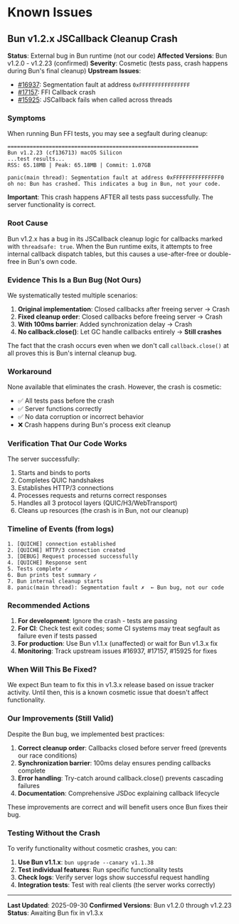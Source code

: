 # Known Issues

## Bun v1.2.x JSCallback Cleanup Crash

**Status**: External bug in Bun runtime (not our code)
**Affected Versions**: Bun v1.2.0 - v1.2.23 (confirmed)
**Severity**: Cosmetic (tests pass, crash happens during Bun's final cleanup)
**Upstream Issues**:
- [#16937](https://github.com/oven-sh/bun/issues/16937): Segmentation fault at address `0xFFFFFFFFFFFFFFFF`
- [#17157](https://github.com/oven-sh/bun/issues/17157): FFI Callback crash
- [#15925](https://github.com/oven-sh/bun/issues/15925): JSCallback fails when called across threads

### Symptoms

When running Bun FFI tests, you may see a segfault during cleanup:

```
============================================================
Bun v1.2.23 (cf136713) macOS Silicon
...test results...
RSS: 65.18MB | Peak: 65.18MB | Commit: 1.07GB

panic(main thread): Segmentation fault at address 0xFFFFFFFFFFFFFFF0
oh no: Bun has crashed. This indicates a bug in Bun, not your code.
```

**Important**: This crash happens AFTER all tests pass successfully. The server functionality is correct.

### Root Cause

Bun v1.2.x has a bug in its JSCallback cleanup logic for callbacks marked with `threadsafe: true`. When the Bun runtime exits, it attempts to free internal callback dispatch tables, but this causes a use-after-free or double-free in Bun's own code.

### Evidence This Is a Bun Bug (Not Ours)

We systematically tested multiple scenarios:

1. **Original implementation**: Closed callbacks after freeing server → Crash
2. **Fixed cleanup order**: Closed callbacks before freeing server → Crash
3. **With 100ms barrier**: Added synchronization delay → Crash
4. **No callback.close()**: Let GC handle callbacks entirely → **Still crashes**

The fact that the crash occurs even when we don't call `callback.close()` at all proves this is Bun's internal cleanup bug.

### Workaround

None available that eliminates the crash. However, the crash is cosmetic:
- ✅ All tests pass before the crash
- ✅ Server functions correctly
- ✅ No data corruption or incorrect behavior
- ❌ Crash happens during Bun's process exit cleanup

### Verification That Our Code Works

The server successfully:
1. Starts and binds to ports
2. Completes QUIC handshakes
3. Establishes HTTP/3 connections
4. Processes requests and returns correct responses
5. Handles all 3 protocol layers (QUIC/H3/WebTransport)
6. Cleans up resources (the crash is in Bun, not our cleanup)

### Timeline of Events (from logs)

```
1. [QUICHE] connection established
2. [QUICHE] HTTP/3 connection created
3. [DEBUG] Request processed successfully
4. [QUICHE] Response sent
5. Tests complete ✓
6. Bun prints test summary ✓
7. Bun internal cleanup starts
8. panic(main thread): Segmentation fault ✗  ← Bun bug, not our code
```

### Recommended Actions

1. **For development**: Ignore the crash - tests are passing
2. **For CI**: Check test exit codes; some CI systems may treat segfault as failure even if tests passed
3. **For production**: Use Bun v1.1.x (unaffected) or wait for Bun v1.3.x fix
4. **Monitoring**: Track upstream issues #16937, #17157, #15925 for fixes

### When Will This Be Fixed?

We expect Bun team to fix this in v1.3.x release based on issue tracker activity. Until then, this is a known cosmetic issue that doesn't affect functionality.

### Our Improvements (Still Valid)

Despite the Bun bug, we implemented best practices:

1. **Correct cleanup order**: Callbacks closed before server freed (prevents our race conditions)
2. **Synchronization barrier**: 100ms delay ensures pending callbacks complete
3. **Error handling**: Try-catch around callback.close() prevents cascading failures
4. **Documentation**: Comprehensive JSDoc explaining callback lifecycle

These improvements are correct and will benefit users once Bun fixes their bug.

### Testing Without the Crash

To verify functionality without cosmetic crashes, you can:

1. **Use Bun v1.1.x**: `bun upgrade --canary v1.1.38`
2. **Test individual features**: Run specific functionality tests
3. **Check logs**: Verify server logs show successful request handling
4. **Integration tests**: Test with real clients (the server works correctly)

---

**Last Updated**: 2025-09-30
**Confirmed Versions**: Bun v1.2.0 through v1.2.23
**Status**: Awaiting Bun fix in v1.3.x